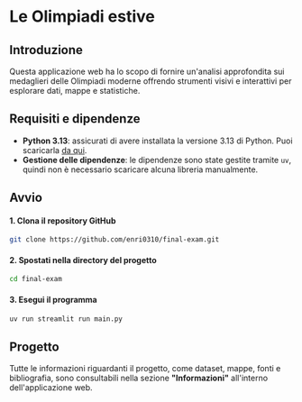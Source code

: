 # Le Olimpiadi estive


## Introduzione

Questa applicazione web ha lo scopo di fornire un'analisi approfondita sui medaglieri delle Olimpiadi moderne offrendo strumenti visivi e interattivi per esplorare dati, mappe e statistiche.


## Requisiti e dipendenze

- **Python 3.13**: assicurati di avere installata la versione 3.13 di Python. Puoi scaricarla [da qui](https://www.python.org/downloads/).
- **Gestione delle dipendenze**: le dipendenze sono state gestite tramite `uv`, quindi non è necessario scaricare alcuna libreria manualmente.

## Avvio

#### **1. Clona il repository GitHub**

```bash
git clone https://github.com/enri0310/final-exam.git
```

#### 2. Spostati nella directory del progetto

```bash
cd final-exam
```

#### **3. Esegui il programma**

```bash
uv run streamlit run main.py
```


## **Progetto**

Tutte le informazioni riguardanti il progetto, come dataset, mappe, fonti e bibliografia, sono consultabili nella sezione **"Informazioni"** all'interno dell'applicazione web.
